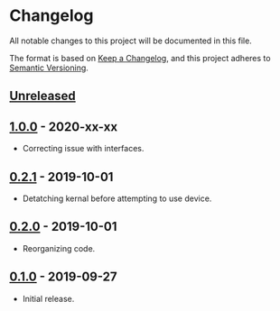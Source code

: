 # Changelog

All notable changes to this project will be documented in this file.

The format is based on [Keep a Changelog](https://keepachangelog.com/en/1.0.0/),
and this project adheres to [Semantic Versioning](https://semver.org/spec/v2.0.0.html).

## [Unreleased]

## [1.0.0] - 2020-xx-xx

- Correcting issue with interfaces.

## [0.2.1] - 2019-10-01

- Detatching kernal before attempting to use device.

## [0.2.0] - 2019-10-01

- Reorganizing code.

## [0.1.0] - 2019-09-27

- Initial release.

[Unreleased]: https://github.com/dadleyy/blinkrs/compare/v1.0.0...HEAD
[1.0.0]: https://github.com/dadleyy/blinkrs/compare/v0.2.1...v1.0.0
[0.2.1]: https://github.com/dadleyy/blinkrs/compare/v0.2.0...v0.2.1
[0.2.0]: https://github.com/dadleyy/blinkrs/compare/v0.1.0...v0.2.0
[0.1.0]: https://github.com/dadleyy/blinkrs/releases/tag/v0.1.0

